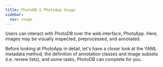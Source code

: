 ```yaml
---
title: PhotoDB & PhotoApp Usage
sidebar:
  nav: usage
---
```


Users can interact with PhotoDB over the web interface, PhotoApp. Here, images may be visually inspected, preprocessed, and annotated.

Before looking at PhotoApp in detail, let's have a closer look at the YAML metadata method, the definition of annotation classes and image subsets (i.e. review lists), and some tasks, PhotoDB can complete for you.